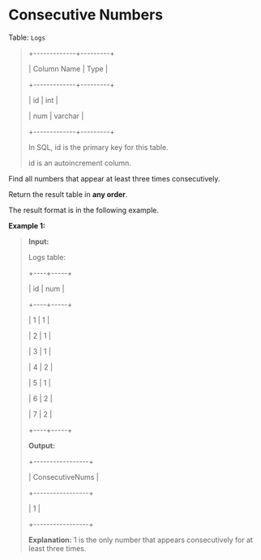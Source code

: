 # Consecutive Numbers

Table: <code>Logs</code>
>
> +-------------+---------+
>
> | Column Name | Type    |
>
> +-------------+---------+
>
> | id          | int     |
>
> | num         | varchar |
>
> +-------------+---------+
>
> In SQL, id is the primary key for this table.
>
> id is an autoincrement column.


Find all numbers that appear at least three times consecutively.

Return the result table in **any order**.

The&nbsp;result format is in the following example.


**Example 1:**
>
> **Input:**
>
> Logs table:
>
> +----+-----+
>
> | id | num |
>
> +----+-----+
>
> | 1  | 1   |
>
> | 2  | 1   |
>
> | 3  | 1   |
>
> | 4  | 2   |
>
> | 5  | 1   |
>
> | 6  | 2   |
>
> | 7  | 2   |
>
> +----+-----+
>
> **Output:**
>
> +-----------------+
>
> | ConsecutiveNums |
>
> +-----------------+
>
> | 1               |
>
> +-----------------+
>
> **Explanation:** 1 is the only number that appears consecutively for at least three times.
